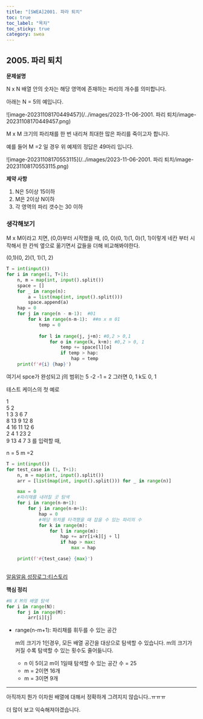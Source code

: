 ```yaml
---
title: "[SWEA]2001. 파라 퇴치"
toc: true
toc_label: "목차"
toc_sticky: true
category: swea
---
```


## 2005. 파리 퇴치

**문제설명**

N x N 배열 안의 숫자는 해당 영역에 존재하는 파리의 개수를 의미합니다.

아래는 N = 5의 예입니다.

![image-20231108170449457](/../images/2023-11-06-2001. 파리 퇴치/image-20231108170449457.png)

M x M 크기의 파리채를 한 번 내리쳐 최대한 많은 파리를 죽이고자 합니다.

예를 들어 M =2 일 경우 위 예제의 정답은 49마리 입니다.

![image-20231108170553115](/../images/2023-11-06-2001. 파리 퇴치/image-20231108170553115.png)

**제약 사항**

1. N은 5이상 15이하
2. M은 2이상 N이하
3. 각 영역의 파리 갯수는 30 이하

### 생각해보기

M x M이라고 치면, (0,0)부터 시작했을 때, (0, 0)(0, 1)(1, 0)(1, 1)이렇게 네칸 부터 시작해서 한 칸씩 옆으로 옮기면서 값들을 더해 비교해봐야한다.

(0,1)(0, 2)(1, 1)(1, 2)

```python
T = int(input())
for i in range(1, T+1):
    n, m = map(int, input().split())
    space = []
    for _ in range(n):
        a = list(map(int, input().split()))
        space.append(a)
    hap = 0
    for j in range(n - m-1):  #01
        for k in range(n-m-1):  ##m x m 01
            temp = 0
      
            for l in range(j, j+m): #0,2 > 0,1
                for o in range(k, k+m): #0,2 > 0, 1  
                    temp += space[l][o]
                    if temp > hap:
                        hap = temp
    print(f'#{i} {hap}')
```

여기서 spce가 완성되고 j의 범위는 5 -2 -1 = 2 그러면 0, 1 k도 0, 1

테스트 케이스의 첫 예로

1<br/>
5 2<br/>
1 3 3 6 7<br/>
8 13 9 12 8<br/>
4 16 11 12 6<br/>
2 4 1 23 2<br/>
9 13 4 7 3 를 입력할 때,

n = 5 m =2

```python
T = int(input())
for test_case in (1, T+1):
    n, m = map(int, input().split())
    arr = [list(map(int, input().split())) for _ in range(n)]

    max = 0
    #파리채를 내려칠 곳 탐색
    for i in range(n-m+1):
        for j in range(n-m+1):
            hap = 0
            #해당 위치를 타격했을 때 잡을 수 있는 파리의 수
            for k in range(m):
                for l in range(m):
                    hap += arr[i+k][j + l]
                    if hap > max:
                        max = hap

    print(f'#{test_case} {max}')
    
```

[알음알음 성장로그:티스토리]( https://hei-jayden.tistory.com/268)

**핵심 정리**

```python
#N X M의 배열 탐색
for i in range(N):
    for j in range(M):
        arr[i][j]
```

- range(n-m+1): 파리채를 휘두를 수 있는 공간

  m의 크기가 1인경우, 모든 배열 공간을 대상으로 탐색할 수 있습니다. m의 크기가 커질 수록 탐색할 수 있는 횟수도 줄어듦니다.

  - n 이 5이고 m이 1일때 탐색할 수 있는 공간 수  = 25
  - m = 2이면 16개
  - m = 3이면 9개

---

아직까지 뭔가 이차원 배열에 대해서 정확하게 그려지지 않습니다..ㅠㅠㅠ

더 많이 보고 익숙해져야겠습니다.